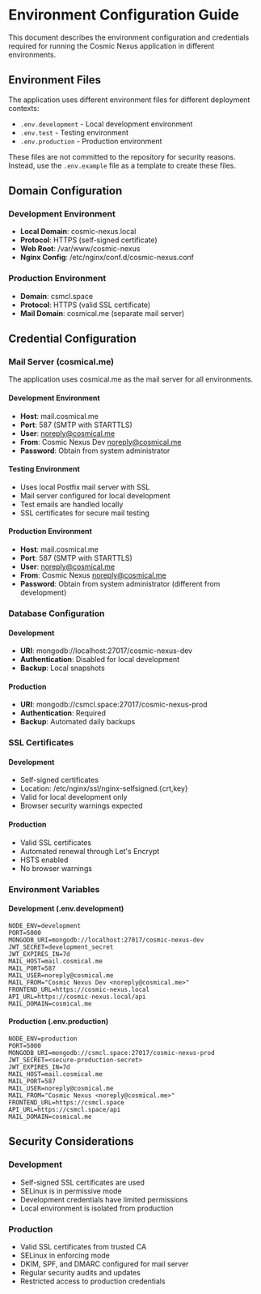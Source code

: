 # Environment Configuration Guide

This document describes the environment configuration and credentials required for running the Cosmic Nexus application in different environments.

## Environment Files

The application uses different environment files for different deployment contexts:

- `.env.development` - Local development environment
- `.env.test` - Testing environment
- `.env.production` - Production environment

These files are not committed to the repository for security reasons. Instead, use the `.env.example` file as a template to create these files.

## Domain Configuration

### Development Environment
- **Local Domain**: cosmic-nexus.local
- **Protocol**: HTTPS (self-signed certificate)
- **Web Root**: /var/www/cosmic-nexus
- **Nginx Config**: /etc/nginx/conf.d/cosmic-nexus.conf

### Production Environment
- **Domain**: csmcl.space
- **Protocol**: HTTPS (valid SSL certificate)
- **Mail Domain**: cosmical.me (separate mail server)

## Credential Configuration

### Mail Server (cosmical.me)

The application uses cosmical.me as the mail server for all environments.

#### Development Environment
- **Host**: mail.cosmical.me
- **Port**: 587 (SMTP with STARTTLS)
- **User**: noreply@cosmical.me
- **From**: Cosmic Nexus Dev <noreply@cosmical.me>
- **Password**: Obtain from system administrator

#### Testing Environment
- Uses local Postfix mail server with SSL
- Mail server configured for local development
- Test emails are handled locally
- SSL certificates for secure mail testing

#### Production Environment
- **Host**: mail.cosmical.me
- **Port**: 587 (SMTP with STARTTLS)
- **User**: noreply@cosmical.me
- **From**: Cosmic Nexus <noreply@cosmical.me>
- **Password**: Obtain from system administrator (different from development)

### Database Configuration

#### Development
- **URI**: mongodb://localhost:27017/cosmic-nexus-dev
- **Authentication**: Disabled for local development
- **Backup**: Local snapshots

#### Production
- **URI**: mongodb://csmcl.space:27017/cosmic-nexus-prod
- **Authentication**: Required
- **Backup**: Automated daily backups

### SSL Certificates

#### Development
- Self-signed certificates
- Location: /etc/nginx/ssl/nginx-selfsigned.{crt,key}
- Valid for local development only
- Browser security warnings expected

#### Production
- Valid SSL certificates
- Automated renewal through Let's Encrypt
- HSTS enabled
- No browser warnings

### Environment Variables

#### Development (.env.development)
```env
NODE_ENV=development
PORT=5000
MONGODB_URI=mongodb://localhost:27017/cosmic-nexus-dev
JWT_SECRET=development_secret
JWT_EXPIRES_IN=7d
MAIL_HOST=mail.cosmical.me
MAIL_PORT=587
MAIL_USER=noreply@cosmical.me
MAIL_FROM="Cosmic Nexus Dev <noreply@cosmical.me>"
FRONTEND_URL=https://cosmic-nexus.local
API_URL=https://cosmic-nexus.local/api
MAIL_DOMAIN=cosmical.me
```

#### Production (.env.production)
```env
NODE_ENV=production
PORT=5000
MONGODB_URI=mongodb://csmcl.space:27017/cosmic-nexus-prod
JWT_SECRET=<secure-production-secret>
JWT_EXPIRES_IN=7d
MAIL_HOST=mail.cosmical.me
MAIL_PORT=587
MAIL_USER=noreply@cosmical.me
MAIL_FROM="Cosmic Nexus <noreply@cosmical.me>"
FRONTEND_URL=https://csmcl.space
API_URL=https://csmcl.space/api
MAIL_DOMAIN=cosmical.me
```

## Security Considerations

### Development
- Self-signed SSL certificates are used
- SELinux is in permissive mode
- Development credentials have limited permissions
- Local environment is isolated from production

### Production
- Valid SSL certificates from trusted CA
- SELinux in enforcing mode
- DKIM, SPF, and DMARC configured for mail server
- Regular security audits and updates
- Restricted access to production credentials
